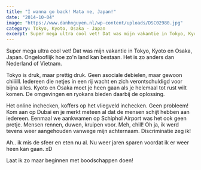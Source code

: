 ```yaml
---
title: "I wanna go back! Mata ne, Japan!"
date: "2014-10-04"
image: "https://www.danhnguyen.nl/wp-content/uploads/DSC02980.jpg"
category: Tokyo, Kyoto, Osaka - Japan
excerpt: Super mega ultra cool vet! Dat was mijn vakantie in Tokyo, Kyoto en Osaka, Japan. Ongelooflijk hoe zo'n land kan...
---
```


Super mega ultra cool vet! Dat was mijn vakantie in Tokyo, Kyoto en Osaka, Japan. Ongelooflijk hoe zo'n land kan bestaan. Het is zo anders dan Nederland of Vietnam.

Tokyo is druk, maar prettig druk. Geen asociale debielen, maar gewoon chiiiill. Iedereen die netjes in een rij wacht en zich verontschuldigd voor bijna alles. Kyoto en Osaka moet je heen gaan als je helemaal tot rust wilt komen. De omgevingen en ryokans bieden daarbij de oplossing.

Het online inchecken, koffers op het vliegveld inchecken. Geen probleem! Kom aan op Dubai en je merkt meteen al dat de mensen schijt hebben aan iedereen. Eenmaal we aankwamen op Schiphol Airport was het ook geen pretje. Mensen rennen, duwen, kruipen voor. Meh, chill! Oh ja, ik werd tevens weer aangehouden vanwege mijn achternaam. Discriminatie zeg ik!

Ah.. ik mis de sfeer en eten nu al. Nu weer jaren sparen voordat ik er weer heen kan gaan. xD

Laat ik zo maar beginnen met boodschappen doen!
